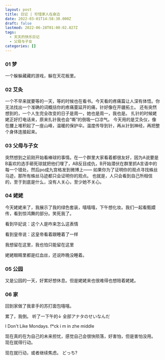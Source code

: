 ```yaml
---
layout: post
title: 日记 | 珍惜家人在身边
date: 2022-03-01T14:58:30.000Z
draft: false
lastmod: 2022-06-28T01:00:02.827Z
tags:
  - 天天的快乐日记
  - 父母与子女
categories: []
---
```

### 01 梦

一个躲躲藏藏的游戏，躲在天花板里。

### 02 艾灸

一个不早来就要等的一天，等的时候也在看书。今天看的疼痛篇让人深有体悟。你无法找出一个准确的词概括你的疼痛蔓延开的痛，针好像在开疆拓土。
还有突然想到的，一个人生完全改变的日子是周一，她也是周一，我也是。
扎针的时候姥姥正好打电话来，原来扎针我也会“嘶”的倒吸一口凉气。
今天用的是艾灸仪，像在腰上堆积起了一座山峰，温暖的保护伞。温度传导到针，再从针到神经，再把整个身体连接起来。

### 03 父母与子女

突然想到之前刚开始看棒球的事情。在一个群里大家看着都很友好，因为A说要是B喜欢的选手砸死球就把他们埋了，AB反目成仇，B开始潜伏在群里抓A言语中的每一个错处，然后po成九宫格发到微博上——
如果你为了证明你的观点寻找蛛丝马迹，那所有蛛丝马迹都只会证明你的观点。
也就是，人只会看到自己所相信的，至于到底是什么，没有人关心，至少她不关心。

### 04 姥姥

今天姥姥来了，我展示了我的绿色套装，嘻嘻嘻，下午想化妆。我们一起看甄嬛传，看到惊鸿舞的部分。笑死我了。

看到华妃说：这个人是咋来怎么这表情

看到皇帝说：这皇帝看着跟睡着了一样

我想留在这里，我也怕只能留在这里

姥姥眼睛里都是红血丝，还说昨晚没睡着。

### 05 公园

又是公园的一天，好累好想休息。但是姥姥来也很难得也想陪着姥姥。

### 06 家

回到家做了我拿手的苏打面包嘻嘻。

累了，我倒。
听了一下午的↓
全部アナタのせいなんだ

I Don't Like Mondays.
f*ck i m in zhe middle

现在真的在为自己的未来担忧，感觉自己会很快陨落，好害怕，但是害怕没用。
现在就得行动。

现在就行动，或者继续焦虑。
どっち?
